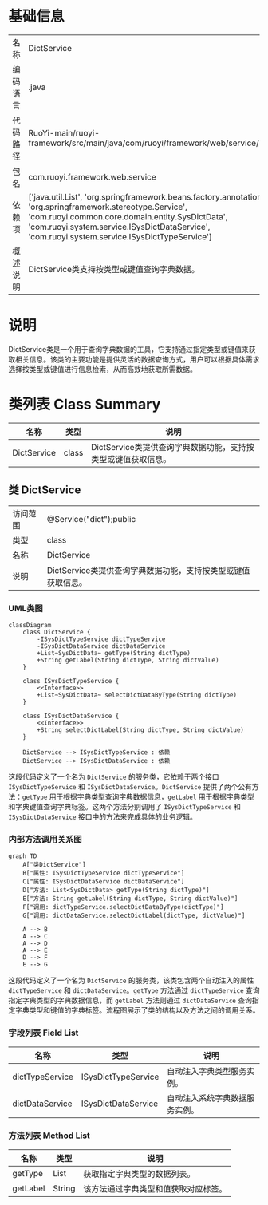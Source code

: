 # 基础信息

|      |      |
|------|------|
| 名称 | DictService |
| 编码语言 | .java |
| 代码路径 | RuoYi-main/ruoyi-framework/src/main/java/com/ruoyi/framework/web/service/DictService.java |
| 包名 | com.ruoyi.framework.web.service |
| 依赖项 | ['java.util.List', 'org.springframework.beans.factory.annotation.Autowired', 'org.springframework.stereotype.Service', 'com.ruoyi.common.core.domain.entity.SysDictData', 'com.ruoyi.system.service.ISysDictDataService', 'com.ruoyi.system.service.ISysDictTypeService'] |
| 概述说明 | DictService类支持按类型或键值查询字典数据。 |

# 说明

DictService类是一个用于查询字典数据的工具，它支持通过指定类型或键值来获取相关信息。该类的主要功能是提供灵活的数据查询方式，用户可以根据具体需求选择按类型或键值进行信息检索，从而高效地获取所需数据。

# 类列表 Class Summary

| 名称   | 类型  | 说明 |
|-------|------|-------------|
| DictService | class | DictService类提供查询字典数据功能，支持按类型或键值获取信息。 |



## 类 DictService

|      |      |
|------|------|
| 访问范围 | @Service("dict");public |
| 类型 | class |
| 名称 | DictService |
| 说明 | DictService类提供查询字典数据功能，支持按类型或键值获取信息。 |


### UML类图

```mermaid
classDiagram
    class DictService {
        -ISysDictTypeService dictTypeService
        -ISysDictDataService dictDataService
        +List~SysDictData~ getType(String dictType)
        +String getLabel(String dictType, String dictValue)
    }

    class ISysDictTypeService {
        <<Interface>>
        +List~SysDictData~ selectDictDataByType(String dictType)
    }

    class ISysDictDataService {
        <<Interface>>
        +String selectDictLabel(String dictType, String dictValue)
    }

    DictService --> ISysDictTypeService : 依赖
    DictService --> ISysDictDataService : 依赖
```

这段代码定义了一个名为 `DictService` 的服务类，它依赖于两个接口 `ISysDictTypeService` 和 `ISysDictDataService`。`DictService` 提供了两个公有方法：`getType` 用于根据字典类型查询字典数据信息，`getLabel` 用于根据字典类型和字典键值查询字典标签。这两个方法分别调用了 `ISysDictTypeService` 和 `ISysDictDataService` 接口中的方法来完成具体的业务逻辑。


### 内部方法调用关系图

```mermaid
graph TD
    A["类DictService"]
    B["属性: ISysDictTypeService dictTypeService"]
    C["属性: ISysDictDataService dictDataService"]
    D["方法: List<SysDictData> getType(String dictType)"]
    E["方法: String getLabel(String dictType, String dictValue)"]
    F["调用: dictTypeService.selectDictDataByType(dictType)"]
    G["调用: dictDataService.selectDictLabel(dictType, dictValue)"]

    A --> B
    A --> C
    A --> D
    A --> E
    D --> F
    E --> G
```

这段代码定义了一个名为 `DictService` 的服务类，该类包含两个自动注入的属性 `dictTypeService` 和 `dictDataService`。`getType` 方法通过 `dictTypeService` 查询指定字典类型的字典数据信息，而 `getLabel` 方法则通过 `dictDataService` 查询指定字典类型和键值的字典标签。流程图展示了类的结构以及方法之间的调用关系。

### 字段列表 Field List

| 名称  | 类型  | 说明 |
|-------|-------|------|
| dictTypeService | ISysDictTypeService | 自动注入字典类型服务实例。 |
| dictDataService | ISysDictDataService | 自动注入系统字典数据服务实例。 |

### 方法列表 Method List

| 名称  | 类型  | 说明 |
|-------|-------|------|
| getType | List<SysDictData> | 获取指定字典类型的数据列表。 |
| getLabel | String | 该方法通过字典类型和值获取对应标签。 |




